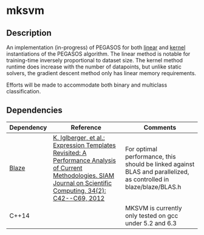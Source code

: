# mksvm

## Description
An implementation (in-progress) of PEGASOS for both [linear](http://ttic.uchicago.edu/~shai/papers/SSSICML08.pdf) and [kernel](http://ttic.uchicago.edu/~nati/Publications/PegasosMPB.pdf) instantiations of the PEGASOS algorithm.
The linear method is notable for training-time inversely proportional to dataset size.
The kernel method runtime does increase with the number of datapoints, but unlike static solvers, the gradient descent method only has linear memory requirements.

Efforts will be made to accommodate both binary and multiclass classification.

## Dependencies
|Dependency | Reference | Comments |
|-|-|-|
|[Blaze](https://bitbucket.org/blaze-lib)|[K. Iglberger, et al.: Expression Templates Revisited: A Performance Analysis of Current Methodologies. SIAM Journal on Scientific Computing, 34(2): C42--C69, 2012](http://epubs.siam.org/sisc/resource/1/sjoce3/v34/i2/pC42_s1)|For optimal performance, this should be linked against BLAS and parallelized, as controlled in blaze/blaze/BLAS.h|
|C++14||MKSVM is currently only tested on gcc under 5.2 and 6.3|
